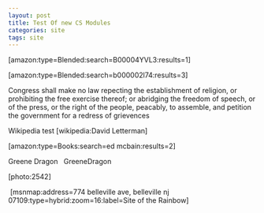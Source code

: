 ```yaml
---
layout: post
title: Test Of new CS Modules
categories: site
tags: site
---
```

<P>[amazon:type=Blended:search=B00004YVL3:results=1]</P>
<P>[amazon:type=Blended:search=b000002l74:results=3]</P>
<P>Congress shall make no law repecting the establishment of religion, or prohibiting the free exercise thereof; or abridging the freedom of speech, or of the press, or the right of the people, peacably, to assemble, and petition the government for a redress of grievences</P>
<P>Wikipedia test [wikipedia:David Letterman]</P>
<P>[amazon:type=Books:search=ed mcbain:results=2]</P>
<P>Greene Dragon&nbsp;&nbsp; GreeneDragon</P>
<P>[photo:2542]</P>
<P>&nbsp;[msnmap:address=774 belleville ave, belleville nj 07109:type=hybrid:zoom=16:label=Site of the Rainbow]</P>
<P></P>
<P>&nbsp;</P>